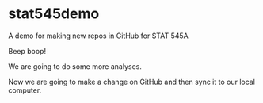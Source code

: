 # stat545demo
A demo for making new repos in GitHub for STAT 545A

Beep boop!

We are going to do some more analyses.

Now we are going to make a change on GitHub and then sync it to our local computer. 
